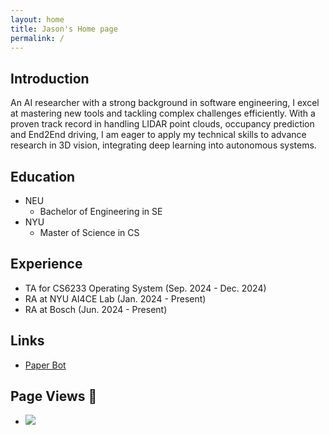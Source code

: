 ```yaml
---
layout: home
title: Jason's Home page
permalink: /
---
```

## Introduction
An AI researcher with a strong background in software engineering, I excel at mastering new tools and tackling complex challenges efficiently. With a proven track record in handling LIDAR point clouds, occupancy prediction and End2End driving, I am eager to apply my technical skills to advance research in 3D vision, integrating deep learning into autonomous systems.
## Education
- NEU 
  - Bachelor of Engineering in SE
- NYU 
  - Master of Science in CS

## Experience
- TA for CS6233 Operating System (Sep. 2024 - Dec. 2024)
- RA at NYU AI4CE Lab (Jan. 2024 - Present)
- RA at Bosch  (Jun. 2024 - Present)

## Links
- [Paper Bot](https://jas000n.github.io/PaperBot/)

## Page Views 👀 
- ![](https://komarev.com/ghpvc/?username=Jas000n&style=for-the-badge)
